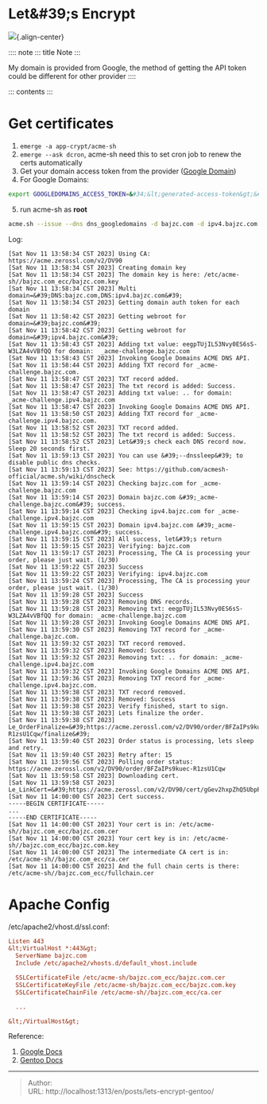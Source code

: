 # Let\&#39;s Encrypt


![](/images/https.png){.align-center}

:::: note
::: title
Note
:::

My domain is provided from Google, the method of getting the API token
could be different for other provider
::::

::: contents
:::

# Get certificates

1.  `emerge -a app-crypt/acme-sh`
2.  `emerge --ask dcron`, acme-sh need this to set cron job to renew the
    certs automatically
3.  Get your domain access token from the provider ([Google
    Domain](https://domains.google.com/registrar/))
4.  For Google Domains:

``` bash
export GOOGLEDOMAINS_ACCESS_TOKEN=&#34;&lt;generated-access-token&gt;&#34;
```

5.  run acme-sh as **root**

``` bash
acme.sh --issue --dns dns_googledomains -d bajzc.com -d ipv4.bajzc.com -k ec-384 --ecc
```

Log:

    [Sat Nov 11 13:58:34 CST 2023] Using CA: https://acme.zerossl.com/v2/DV90
    [Sat Nov 11 13:58:34 CST 2023] Creating domain key
    [Sat Nov 11 13:58:34 CST 2023] The domain key is here: /etc/acme-sh//bajzc.com_ecc/bajzc.com.key
    [Sat Nov 11 13:58:34 CST 2023] Multi domain=&#39;DNS:bajzc.com,DNS:ipv4.bajzc.com&#39;
    [Sat Nov 11 13:58:34 CST 2023] Getting domain auth token for each domain
    [Sat Nov 11 13:58:42 CST 2023] Getting webroot for domain=&#39;bajzc.com&#39;
    [Sat Nov 11 13:58:42 CST 2023] Getting webroot for domain=&#39;ipv4.bajzc.com&#39;
    [Sat Nov 11 13:58:43 CST 2023] Adding txt value: eegpTUjIL53Nvy0ES6sS-W3LZA4vVBfQQ for domain:  _acme-challenge.bajzc.com
    [Sat Nov 11 13:58:43 CST 2023] Invoking Google Domains ACME DNS API.
    [Sat Nov 11 13:58:44 CST 2023] Adding TXT record for _acme-challenge.bajzc.com.
    [Sat Nov 11 13:58:47 CST 2023] TXT record added.
    [Sat Nov 11 13:58:47 CST 2023] The txt record is added: Success.
    [Sat Nov 11 13:58:47 CST 2023] Adding txt value: .. for domain:  _acme-challenge.ipv4.bajzc.com
    [Sat Nov 11 13:58:47 CST 2023] Invoking Google Domains ACME DNS API.
    [Sat Nov 11 13:58:50 CST 2023] Adding TXT record for _acme-challenge.ipv4.bajzc.com.
    [Sat Nov 11 13:58:52 CST 2023] TXT record added.
    [Sat Nov 11 13:58:52 CST 2023] The txt record is added: Success.
    [Sat Nov 11 13:58:52 CST 2023] Let&#39;s check each DNS record now. Sleep 20 seconds first.
    [Sat Nov 11 13:59:13 CST 2023] You can use &#39;--dnssleep&#39; to disable public dns checks.
    [Sat Nov 11 13:59:13 CST 2023] See: https://github.com/acmesh-official/acme.sh/wiki/dnscheck
    [Sat Nov 11 13:59:14 CST 2023] Checking bajzc.com for _acme-challenge.bajzc.com
    [Sat Nov 11 13:59:14 CST 2023] Domain bajzc.com &#39;_acme-challenge.bajzc.com&#39; success.
    [Sat Nov 11 13:59:14 CST 2023] Checking ipv4.bajzc.com for _acme-challenge.ipv4.bajzc.com
    [Sat Nov 11 13:59:15 CST 2023] Domain ipv4.bajzc.com &#39;_acme-challenge.ipv4.bajzc.com&#39; success.
    [Sat Nov 11 13:59:15 CST 2023] All success, let&#39;s return
    [Sat Nov 11 13:59:15 CST 2023] Verifying: bajzc.com
    [Sat Nov 11 13:59:17 CST 2023] Processing, The CA is processing your order, please just wait. (1/30)
    [Sat Nov 11 13:59:22 CST 2023] Success
    [Sat Nov 11 13:59:22 CST 2023] Verifying: ipv4.bajzc.com
    [Sat Nov 11 13:59:24 CST 2023] Processing, The CA is processing your order, please just wait. (1/30)
    [Sat Nov 11 13:59:28 CST 2023] Success
    [Sat Nov 11 13:59:28 CST 2023] Removing DNS records.
    [Sat Nov 11 13:59:28 CST 2023] Removing txt: eegpTUjIL53Nvy0ES6sS-W3LZA4vVBfQQ for domain: _acme-challenge.bajzc.com
    [Sat Nov 11 13:59:28 CST 2023] Invoking Google Domains ACME DNS API.
    [Sat Nov 11 13:59:30 CST 2023] Removing TXT record for _acme-challenge.bajzc.com.
    [Sat Nov 11 13:59:32 CST 2023] TXT record removed.
    [Sat Nov 11 13:59:32 CST 2023] Removed: Success
    [Sat Nov 11 13:59:32 CST 2023] Removing txt: .. for domain: _acme-challenge.ipv4.bajzc.com
    [Sat Nov 11 13:59:32 CST 2023] Invoking Google Domains ACME DNS API.
    [Sat Nov 11 13:59:36 CST 2023] Removing TXT record for _acme-challenge.ipv4.bajzc.com.
    [Sat Nov 11 13:59:38 CST 2023] TXT record removed.
    [Sat Nov 11 13:59:38 CST 2023] Removed: Success
    [Sat Nov 11 13:59:38 CST 2023] Verify finished, start to sign.
    [Sat Nov 11 13:59:38 CST 2023] Lets finalize the order.
    [Sat Nov 11 13:59:38 CST 2023] Le_OrderFinalize=&#39;https://acme.zerossl.com/v2/DV90/order/BFZaIPs9kuec-R1zsU1Cqw/finalize&#39;
    [Sat Nov 11 13:59:40 CST 2023] Order status is processing, lets sleep and retry.
    [Sat Nov 11 13:59:40 CST 2023] Retry after: 15
    [Sat Nov 11 13:59:56 CST 2023] Polling order status: https://acme.zerossl.com/v2/DV90/order/BFZaIPs9kuec-R1zsU1Cqw
    [Sat Nov 11 13:59:58 CST 2023] Downloading cert.
    [Sat Nov 11 13:59:58 CST 2023] Le_LinkCert=&#39;https://acme.zerossl.com/v2/DV90/cert/gGev2hxpZhQ5UbpPGdiNsA&#39;
    [Sat Nov 11 14:00:00 CST 2023] Cert success.
    -----BEGIN CERTIFICATE-----
    ...
    -----END CERTIFICATE-----
    [Sat Nov 11 14:00:00 CST 2023] Your cert is in: /etc/acme-sh//bajzc.com_ecc/bajzc.com.cer
    [Sat Nov 11 14:00:00 CST 2023] Your cert key is in: /etc/acme-sh//bajzc.com_ecc/bajzc.com.key
    [Sat Nov 11 14:00:00 CST 2023] The intermediate CA cert is in: /etc/acme-sh//bajzc.com_ecc/ca.cer
    [Sat Nov 11 14:00:00 CST 2023] And the full chain certs is there: /etc/acme-sh//bajzc.com_ecc/fullchain.cer

# Apache Config

/etc/apache2/vhost.d/ssl.conf:

``` cfg
Listen 443
&lt;VirtualHost *:443&gt;
  ServerName bajzc.com
  Include /etc/apache2/vhosts.d/default_vhost.include

  SSLCertificateFile /etc/acme-sh/bajzc.com_ecc/bajzc.com.cer
  SSLCertificateKeyFile /etc/acme-sh/bajzc.com_ecc/bajzc.com.key
  SSLCertificateChainFile /etc/acme-sh//bajzc.com_ecc/ca.cer

  ...

&lt;/VirtualHost&gt;
```

Reference:

1.  [Google Docs](https://support.google.com/domains/answer/7630973)
2.  [Gentoo Docs](https://wiki.gentoo.org/wiki/Let%27s_Encrypt)


---

> Author:   
> URL: http://localhost:1313/en/posts/lets-encrypt-gentoo/  

